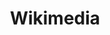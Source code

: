 ---
blog: https://blog.wikimedia.org/
font:
  name:  Gill Sans Bold
  myfonts: http://www.myfonts.com/fonts/adobe/gill-sans/bold/
github: wikimedia
guide: https://wikimediafoundation.org/wiki/Visual_identity_guidelines
logohandle: wikimedia
sort: wikimedia
title: Wikimedia
twitter: wikimedia
website: https://www.wikimedia.org/
wikipedia: https://en.wikipedia.org/wiki/Wikimedia_Foundation
---